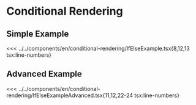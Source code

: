 # Conditional Rendering

<script setup >
import Demo from '../../components/tools/Demo.vue'
import { ifElseExample } from '../../components/en/conditional-rendering/IfElseExample.tsx'
import { IfElseExampleAdvanced } from '../../components/en/conditional-rendering/IfElseExampleAdvanced.tsx'
</script>

## Simple Example

<<< ../../components/en/conditional-rendering/IfElseExample.tsx{8,12,13 tsx:line-numbers}
<Demo :is="ifElseExample" />

## Advanced Example

<<< ../../components/en/conditional-rendering/IfElseExampleAdvanced.tsx{11,12,22-24 tsx:line-numbers}
<Demo  :is="IfElseExampleAdvanced" />